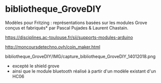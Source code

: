# bibliotheque_GroveDIY

Modèles pour Fritzing : représentations basées sur les modules Grove conçus et fabriqués* par Pascal Pujades & Laurent Chastain.

https://disciplines.ac-toulouse.fr/sii/supports-modules-arduino

http://moncoursdetechno.ovh/coin_maker.html

 bibliotheque_GroveDIY/IMG/capture_bibliotheque_GroveDIY_14012018.png 
 
 
* excepté le shield grove
* ainsi que le module bluetooth réalisé à partir d'un modèle existant d'un HC06
